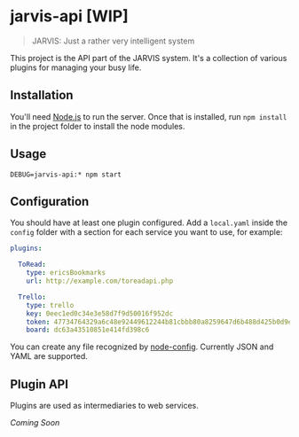 # jarvis-api [WIP]

> JARVIS: Just a rather very intelligent system

This project is the API part of the JARVIS system. It's a collection of various plugins for managing your busy life.

## Installation

You'll need [Node.js](https://nodejs.org/) to run the server. Once that is installed, run `npm install` in the project folder to install the node modules.

## Usage

```shell
DEBUG=jarvis-api:* npm start
```

## Configuration

You should have at least one plugin configured. Add a `local.yaml` inside the `config` folder with a section for each service you want to use, for example:

```yaml
plugins:

  ToRead:
    type: ericsBookmarks
    url: http://example.com/toreadapi.php

  Trello:
    type: trello
    key: 0eec1ed0c34e3e58d7f9d50016f952dc
    token: 47734764329a6c48e92449612244b81cbbb80a8259647d6b488d425b0d9e1799
    board: dc63a43510851e414fd398c6
```

You can create any file recognized by [node-config](http://lorenwest.github.io/node-config/). Currently JSON and YAML are supported.

## Plugin API

Plugins are used as intermediaries to web services.

*Coming Soon*
